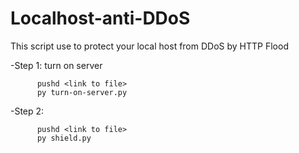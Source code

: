 # Localhost-anti-DDoS
This script use to protect your local host from DDoS by HTTP Flood

-Step 1: turn on server

          pushd <link to file>
          py turn-on-server.py

-Step 2:
          
          
          pushd <link to file>
          py shield.py
